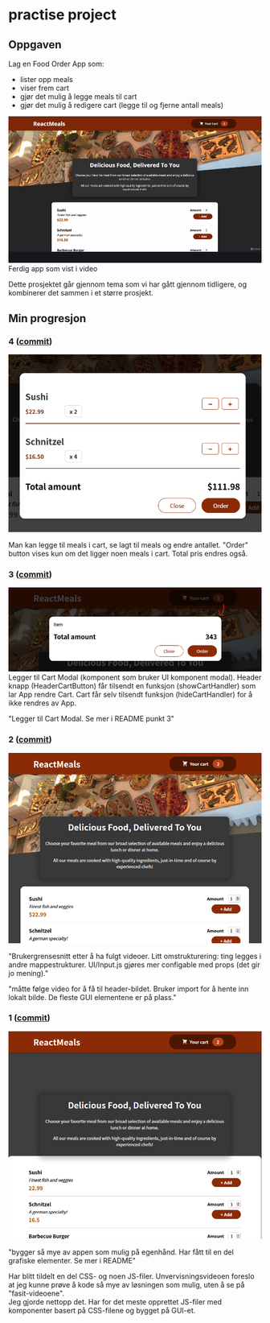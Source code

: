 # practise project

## Oppgaven
Lag en Food Order App som:
- lister opp meals
- viser frem cart
- gjør det mulig å legge meals til cart
- gjør det mulig å redigere cart (legge til og fjerne antall meals)

![ferdig_app](public/screenshots/ferdig-app-vist-i-video.png)
Ferdig app som vist i video

Dette prosjektet går gjennom tema som vi har gått gjennom tidligere, og kombinerer det sammen i et større prosjekt.

## Min progresjon

### 4 ([commit]())
![min_app](public/screenshots/app-2021-04-29-141551.png)

Man kan legge til meals i cart, se lagt til meals og endre antallet. "Order" button vises kun om det ligger noen meals i cart. Total pris endres også.

### 3 ([commit](https://github.com/paalss/react-course-webapp-5/tree/e55300553d7047c51c6915ff9e4b6fe0babeb60e))
![min_app](public/screenshots/app-2021-04-27-124018.png)
Legger til Cart Modal (komponent som bruker UI komponent modal). Header knapp (HeaderCartButton) får tilsendt en funksjon (showCartHandler) som lar App rendre Cart. Cart får selv tilsendt funksjon (hideCartHandler) for å ikke rendres av App.

"Legger til Cart Modal. Se mer i README punkt 3"

### 2 ([commit](https://github.com/paalss/react-course-webapp-5/tree/aca95b197641b1dc6430c60cbdb96a0d4706e7d1))
![min_app](public/screenshots/app-2021-04-27-095132.png)

"Brukergrensesnitt etter å ha fulgt videoer. Litt omstrukturering: ting legges i andre mappestrukturer. UI/Input.js gjøres mer configable med props (det gir jo mening)."

"måtte følge video for å få til header-bildet. Bruker import for å hente inn lokalt bilde. De fleste GUI elementene er på plass."

### 1 ([commit](https://github.com/paalss/react-course-webapp-5/tree/26b44890201c2c7971bb368cc9715a241bb139b5))
![min_app](public/screenshots/app-2021-04-26-140530.png)

"bygger så mye av appen som mulig på egenhånd. Har fått til en del grafiske elementer. Se mer i README"

Har blitt tildelt en del CSS- og noen JS-filer. Unvervisningsvideoen foreslo at jeg kunne prøve å kode så mye av løsningen som mulig, uten å se på "fasit-videoene".\
Jeg gjorde nettopp det. Har for det meste opprettet JS-filer med komponenter basert på CSS-filene og bygget på GUI-et.
